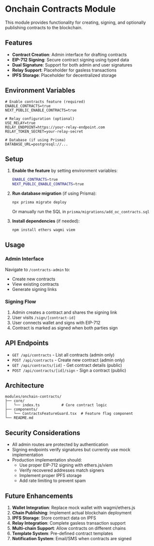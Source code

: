 # Onchain Contracts Module

This module provides functionality for creating, signing, and optionally publishing contracts to the blockchain.

## Features

- **Contract Creation**: Admin interface for drafting contracts
- **EIP-712 Signing**: Secure contract signing using typed data
- **Dual Signature**: Support for both admin and user signatures
- **Relay Support**: Placeholder for gasless transactions
- **IPFS Storage**: Placeholder for decentralized storage

## Environment Variables

```env
# Enable contracts feature (required)
ENABLE_CONTRACTS=true
NEXT_PUBLIC_ENABLE_CONTRACTS=true

# Relay configuration (optional)
USE_RELAY=true
RELAY_ENDPOINT=https://your-relay-endpoint.com
RELAY_TOKEN_SECRET=your-relay-secret

# Database (if using Prisma)
DATABASE_URL=postgresql://...
```

## Setup

1. **Enable the feature** by setting environment variables:
   ```bash
   ENABLE_CONTRACTS=true
   NEXT_PUBLIC_ENABLE_CONTRACTS=true
   ```

2. **Run database migration** (if using Prisma):
   ```bash
   npx prisma migrate deploy
   ```

   Or manually run the SQL in `prisma/migrations/add_oc_contracts.sql`

3. **Install dependencies** (if needed):
   ```bash
   npm install ethers wagmi viem
   ```

## Usage

### Admin Interface

Navigate to `/contracts-admin` to:
- Create new contracts
- View existing contracts
- Generate signing links

### Signing Flow

1. Admin creates a contract and shares the signing link
2. User visits `/sign/[contract-id]`
3. User connects wallet and signs with EIP-712
4. Contract is marked as signed when both parties sign

## API Endpoints

- `GET /api/contracts` - List all contracts (admin only)
- `POST /api/contracts` - Create new contract (admin only)
- `GET /api/contracts/[id]` - Get contract details (public)
- `POST /api/contracts/[id]/sign` - Sign a contract (public)

## Architecture

```
modules/onchain-contracts/
├── core/
│   └── index.ts          # Core contract logic
├── components/
│   └── ContractsFeatureGuard.tsx  # Feature flag component
└── README.md
```

## Security Considerations

- All admin routes are protected by authentication
- Signing endpoints verify signatures but currently use mock implementation
- Production implementation should:
  - Use proper EIP-712 signing with ethers.js/viem
  - Verify recovered addresses match signers
  - Implement proper IPFS storage
  - Add rate limiting to prevent spam

## Future Enhancements

1. **Wallet Integration**: Replace mock wallet with wagmi/ethers.js
2. **Chain Publishing**: Implement actual blockchain deployment
3. **IPFS Storage**: Store contract data on IPFS
4. **Relay Integration**: Complete gasless transaction support
5. **Multi-chain Support**: Allow contracts on different chains
6. **Template System**: Pre-defined contract templates
7. **Notification System**: Email/SMS when contracts are signed 